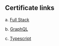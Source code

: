 ## Certificate links

a. [Full Stack](https://studies.cs.helsinki.fi/stats/api/certificate/fullstackopen/en/8678f31aa76cf5f3b8c6ef819f43bb32)

b. [GraphQL](https://studies.cs.helsinki.fi/stats/api/certificate/fs-graphql/en/7eec765f7c651ff76ed4a1ce170ac0ab)

c. [Typescript](https://studies.cs.helsinki.fi/stats/api/certificate/fs-typescript/en/3a9bab16816a9f1edd8b881e1ea1edf9)